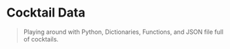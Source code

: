 # Cocktail Data

> Playing around with Python, Dictionaries, Functions, and JSON file full of cocktails.
